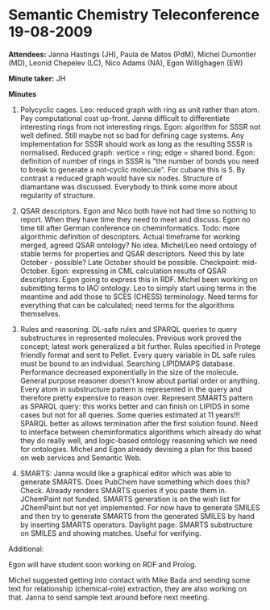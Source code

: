 # Semantic Chemistry Teleconference 19-08-2009 #

**Attendees:** Janna Hastings (JH), Paula de Matos (PdM), Michel Dumontier (MD), Leonid Chepelev (LC), Nico Adams (NA), Egon Willighagen (EW)

**Minute taker:** JH

**Minutes**

1. Polycyclic cages. Leo: reduced graph with ring as unit rather than atom. Pay computational cost up-front. Janna difficult to differentiate interesting rings from not interesting rings. Egon: algorithm for SSSR not well defined. Still maybe not so bad for defining cage systems. Any implementation for SSSR should work as long as the resulting SSSR is normalised. Reduced graph: vertice = ring; edge = shared bond. Egon: definition of number of rings in SSSR is "the number of bonds you need to break to generate a not-cyclic molecule". For cubane this is 5. By contrast a reduced graph would have six nodes. Structure of diamantane was discussed. Everybody to think some more about regularity of structure.

2. QSAR descriptors. Egon and Nico both have not had time so nothing to report. When they have time they need to meet and discuss. Egon no time till after German conference on cheminformatics. Todo: more algorithmic definition of descriptors. Actual timeframe for working merged, agreed QSAR ontology? No idea. Michel/Leo need ontology of stable terms for properties and QSAR descriptors. Need this by late October - possible? Late October should be possible. Checkpoint: mid-October. Egon: expressing in CML calculation results of QSAR descriptors. Egon going to express this in RDF. Michel been working on submitting terms to IAO ontology. Leo to simply start using terms in the meantime and add those to SCES (CHESS) terminology. Need terms for everything that can be calculated; need terms for the algorithms themselves.

3. Rules and reasoning. DL-safe rules and SPARQL queries to query substructures in represented molecules. Previous work proved the concept; latest work generalized a bit further. Rules specified in Protege friendly format and sent to Pellet. Every query variable in DL safe rules must be bound to an individual. Searching LIPIDMAPS database. Performance decreased exponentially in the size of the molecule. General purpose reasoner doesn't know about partial order or anything. Every atom in substructure pattern is represented in the query and therefore pretty expensive to reason over. Represent SMARTS pattern as SPARQL query: this works better and can finish on LIPIDS in some cases but not for all queries. Some queries estimated at 11 years!!! SPARQL better as allows termination after the first solution found. Need to interface between cheminformatics algorithms which already do what they do really well, and logic-based ontology reasoning which we need for ontologies. Michel and Egon already devising a plan for this based on web services and Semantic Web.

4. SMARTS: Janna would like a graphical editor which was able to generate SMARTS. Does PubChem have something which does this? Check. Already renders SMARTS queries if you paste them in. JChemPaint not funded. SMARTS generation is on the wish list for JChemPaint but not yet implemented. For now have to generate SMILES and then try to generate SMARTS from the generated SMILES by hand by inserting SMARTS operators. Daylight page: SMARTS substructure on SMILES and showing matches. Useful for verifying.

Additional:

Egon will have student soon working on RDF and Prolog.

Michel suggested getting into contact with Mike Bada and sending some text for relationship (chemical-role) extraction, they are also working on that. Janna to send sample text around before next meeting.
